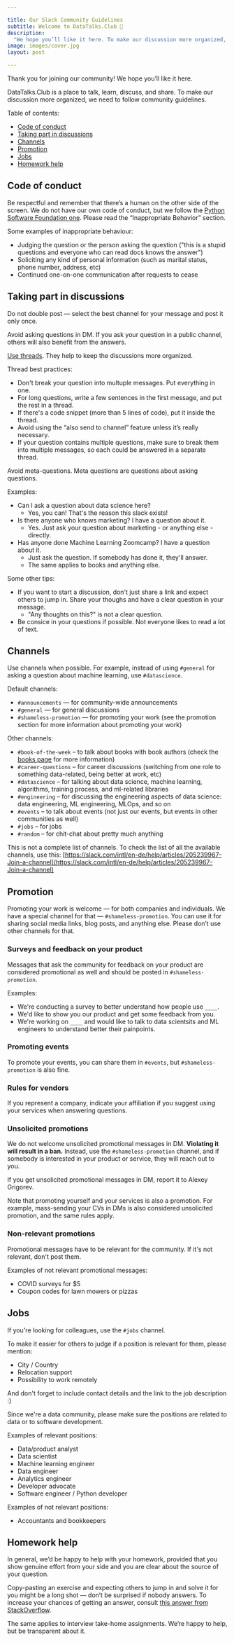 ```yaml
---

title: Our Slack Community Guidelines
subtitle: Welcome to DataTalks.Club 🤗
description:
  "We hope you’ll like it here. To make our discussion more organized, we need to follow community guidelines."
image: images/cover.jpg
layout: post

---
```


Thank you for joining our community! We hope you’ll like it here.

DataTalks.Club is a place to talk, learn, discuss, and share.
To make our discussion more organized, we need to follow community guidelines.

Table of contents:

* [Code of conduct](#code-of-conduct)
* [Taking part in discussions](#taking-part-in-discussions)
* [Channels](#channels)
* [Promotion](#promotion)
* [Jobs](#jobs)
* [Homework help](#homework-help)


## Code of conduct

Be respectful and remember that there’s a human on the other side of the screen. We do not have our own code of conduct,
but we follow the [Python Software Foundation one](https://www.python.org/psf/conduct/). Please read
the “Inappropriate Behavior” section.

Some examples of inappropriate behaviour:

* Judging the question or the person asking the question ("this is a stupid questions and everyone who can read docs knows the answer")
* Soliciting any kind of personal information (such as marital status, phone number, address, etc)
* Continued one-on-one communication after requests to cease


## Taking part in discussions

Do not double post — select the best channel for your message and post it only once.

Avoid asking questions in DM. If you ask your question in a public channel,
others will also benefit from the answers.

[Use threads](https://slack.com/help/articles/115000769927-Use-threads-to-organize-discussions-).
They help to keep the discussions more organized.

Thread best practices:

* Don't break your question into multuple messages. Put everything in one.
* For long questions, write a few sentences in the first message, and put the rest in a thread. 
* If there's a code snippet (more than 5 lines of code), put it inside the thread.
* Avoid using the “also send to channel” feature unless it’s really necessary.
* If your question contains multiple questions, make sure to break them into multiple messages, so each could be answered in a separate thread.

Avoid meta-questions. Meta questions are questions about asking questions.

Examples:

* Can I ask a question about data science here?
  * Yes, you can! That's the reason this slack exists!
* Is there anyone who knows marketing? I have a question about it.
  * Yes. Just ask your question about marketing - or anything else - directly.
* Has anyone done Machine Learning Zoomcamp? I have a question about it.
  * Just ask the question. If somebody has done it, they'll answer.
  * The same applies to books and anything else.


Some other tips:

* If you want to start a discussion, don't just share a link and expect others to jump in. Share your thoughs and have a clear question in your message. 
  * "Any thoughts on this?" is not a clear question.
* Be consice in your questions if possible. Not everyone likes to read a lot of text.


## Channels

Use channels when possible. For example, instead of using `#general` for asking a question about machine learning, use `#datascience`.

Default channels:

* `#announcements` — for community-wide announcements
* `#general` — for general discussions
* `#shameless-promotion` — for promoting your work (see the promotion section for more information about promoting your work)

Other channels:

* `#book-of-the-week` – to talk about books with book authors (check the [books page](https://datatalks.club/books.html) for more information)
* `#career-questions` – for career discussions (switching from one role to something data-related, being better at work, etc)
* `#datascience` – for talking about data science, machine learning, algorithms, training process, and ml-related libraries
* `#engineering` – for discussing the engineering aspects of data science: data engineering, ML engineering, MLOps, and so on
* `#events` – to talk about events (not just our events, but events in other communities as well)
* `#jobs` – for jobs
* `#random` – for chit-chat about pretty much anything

This is not a complete list of channels. To check the list of all the available channels, use this: [https://slack.com/intl/en-de/help/articles/205239967-Join-a-channel](https://slack.com/intl/en-de/help/articles/205239967-Join-a-channel) 


## Promotion

Promoting your work is welcome — for both companies and individuals. We have a special channel
for that — `#shameless-promotion`. You can use it for sharing social media links, blog posts,
and anything else. Please don’t use other channels for that.


### Surveys and feedback on your product

Messages that ask the community for feedback on your product are considered promotional as well
and should be posted in `#shameless-promotion`.

Examples:

* We're conducting a survey to better understand how people use `____`.
* We'd like to show you our product and get some feedback from you. 
* We're working on `____` and would like to talk to data scientsits and ML engineers to understand better their painpoints.


### Promoting events 

To promote your events, you can share them in `#events`, but `#shameless-promotion` is also fine.


### Rules for vendors

If you represent a company, indicate your affiliation if you suggest using your services when
answering questions.


### Unsolicited promotions

We do not welcome unsolicited promotional messages in DM. **Violating it will result in a ban.**
Instead, use the `#shameless-promotion` channel, and if somebody is interested in your product or service,
they will reach out to you.

If you get unsolicited promotional messages in DM, report it to Alexey Grigorev.

Note that promoting yourself and your services is also a promotion. For example, mass-sending your
CVs in DMs is also considered unsolicited promotion, and the same rules apply.


### Non-relevant promotions

Promotional messages have to be relevant for the community. If it's not relevant, don't post them.

Examples of not relevant promotional messages:

* COVID surveys for $5 
* Coupon codes for lawn mowers or pizzas 


## Jobs

If you're looking for colleagues, use the `#jobs` channel.

To make it easier for others to judge if a position is relevant for them, please mention:

* City / Country
* Relocation support
* Possibility to work remotely

And don't forget to include contact details and the link to the job description :)

Since we're a data community, please make sure the positions are related to data or to software development.

Examples of relevant positions:

* Data/product analyst
* Data scientist
* Machine learning engineer
* Data engineer
* Analytics engineer
* Developer advocate
* Software engineer / Python developer


Examples of not relevant positions:

* Accountants and bookkeepers


## Homework help

In general, we’d be happy to help with your homework, provided that you show genuine effort from
your side and you are clear about the source of your question.

Copy-pasting an exercise and expecting others to jump in and solve it for you might be
a long shot — don’t be surprised if nobody answers. To increase your chances of getting an answer,
consult [this answer from StackOverflow](https://meta.stackoverflow.com/questions/334822/how-do-i-ask-and-answer-homework-questions).

The same applies to interview take-home assignments. We’re happy to help, but be transparent about it.
